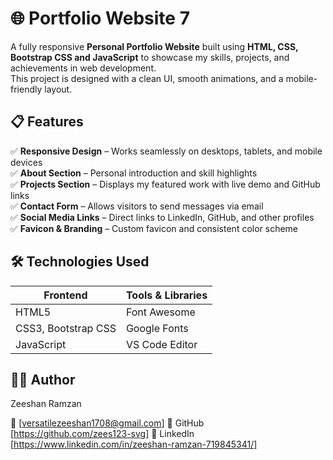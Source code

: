 # 🌐 Portfolio Website 7

A fully responsive **Personal Portfolio Website** built using **HTML, CSS, Bootstrap CSS and JavaScript** to showcase my skills, projects, and achievements in web development.  
This project is designed with a clean UI, smooth animations, and a mobile-friendly layout.

## 📋 Features

✅ **Responsive Design** – Works seamlessly on desktops, tablets, and mobile devices    
✅ **About Section** – Personal introduction and skill highlights  
✅ **Projects Section** – Displays my featured work with live demo and GitHub links  
✅ **Contact Form** – Allows visitors to send messages via email  
✅ **Social Media Links** – Direct links to LinkedIn, GitHub, and other profiles  
✅ **Favicon & Branding** – Custom favicon and consistent color scheme  


## 🛠️ Technologies Used

| Frontend            | Tools & Libraries |
|---------------------|-------------------|
| HTML5               | Font Awesome      |
| CSS3, Bootstrap CSS | Google Fonts      |
| JavaScript          | VS Code Editor    |

## 👨‍💻 Author

Zeeshan Ramzan 

📧 [versatilezeeshan1708@gmail.com] 
🔗 GitHub [https://github.com/zees123-svg]
🔗 LinkedIn [https://www.linkedin.com/in/zeeshan-ramzan-719845341/]
